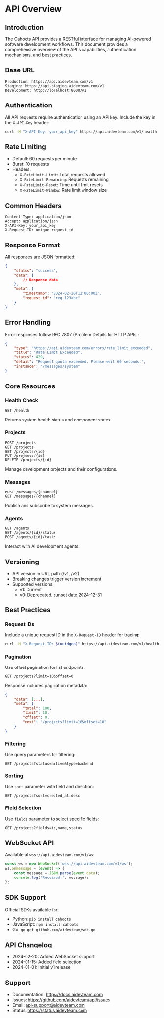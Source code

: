# API Overview

## Introduction
The Cahoots API provides a RESTful interface for managing AI-powered software development workflows. This document provides a comprehensive overview of the API's capabilities, authentication mechanisms, and best practices.

## Base URL
```
Production: https://api.aidevteam.com/v1
Staging: https://api-staging.aidevteam.com/v1
Development: http://localhost:8000/v1
```

## Authentication
All API requests require authentication using an API key. Include the key in the `X-API-Key` header:
```bash
curl -H "X-API-Key: your_api_key" https://api.aidevteam.com/v1/health
```

## Rate Limiting
- Default: 60 requests per minute
- Burst: 10 requests
- Headers:
  - `X-RateLimit-Limit`: Total requests allowed
  - `X-RateLimit-Remaining`: Requests remaining
  - `X-RateLimit-Reset`: Time until limit resets
  - `X-RateLimit-Window`: Rate limit window size

## Common Headers
```http
Content-Type: application/json
Accept: application/json
X-API-Key: your_api_key
X-Request-ID: unique_request_id
```

## Response Format
All responses are JSON formatted:
```json
{
    "status": "success",
    "data": {
        // Response data
    },
    "meta": {
        "timestamp": "2024-02-20T12:00:00Z",
        "request_id": "req_123abc"
    }
}
```

## Error Handling
Error responses follow RFC 7807 (Problem Details for HTTP APIs):
```json
{
    "type": "https://api.aidevteam.com/errors/rate_limit_exceeded",
    "title": "Rate Limit Exceeded",
    "status": 429,
    "detail": "Request quota exceeded. Please wait 60 seconds.",
    "instance": "/messages/system"
}
```

## Core Resources

### Health Check
```http
GET /health
```
Returns system health status and component states.

### Projects
```http
POST /projects
GET /projects
GET /projects/{id}
PUT /projects/{id}
DELETE /projects/{id}
```
Manage development projects and their configurations.

### Messages
```http
POST /messages/{channel}
GET /messages/{channel}
```
Publish and subscribe to system messages.

### Agents
```http
GET /agents
GET /agents/{id}/status
POST /agents/{id}/tasks
```
Interact with AI development agents.

## Versioning
- API version in URL path (/v1, /v2)
- Breaking changes trigger version increment
- Supported versions:
  - v1: Current
  - v0: Deprecated, sunset date 2024-12-31

## Best Practices

### Request IDs
Include a unique request ID in the `X-Request-ID` header for tracing:
```bash
curl -H "X-Request-ID: $(uuidgen)" https://api.aidevteam.com/v1/health
```

### Pagination
Use offset pagination for list endpoints:
```http
GET /projects?limit=10&offset=0
```

Response includes pagination metadata:
```json
{
    "data": [...],
    "meta": {
        "total": 100,
        "limit": 10,
        "offset": 0,
        "next": "/projects?limit=10&offset=10"
    }
}
```

### Filtering
Use query parameters for filtering:
```http
GET /projects?status=active&type=backend
```

### Sorting
Use `sort` parameter with field and direction:
```http
GET /projects?sort=created_at:desc
```

### Field Selection
Use `fields` parameter to select specific fields:
```http
GET /projects?fields=id,name,status
```

## WebSocket API
Available at `wss://api.aidevteam.com/v1/ws`:
```javascript
const ws = new WebSocket('wss://api.aidevteam.com/v1/ws');
ws.onmessage = (event) => {
    const message = JSON.parse(event.data);
    console.log('Received:', message);
};
```

## SDK Support
Official SDKs available for:
- Python: `pip install cahoots`
- JavaScript: `npm install cahoots`
- Go: `go get github.com/aidevteam/sdk-go`

## API Changelog
- 2024-02-20: Added WebSocket support
- 2024-01-15: Added field selection
- 2024-01-01: Initial v1 release

## Support
- Documentation: https://docs.aidevteam.com
- Issues: https://github.com/aidevteam/api/issues
- Email: api-support@aidevteam.com
- Status: https://status.aidevteam.com 